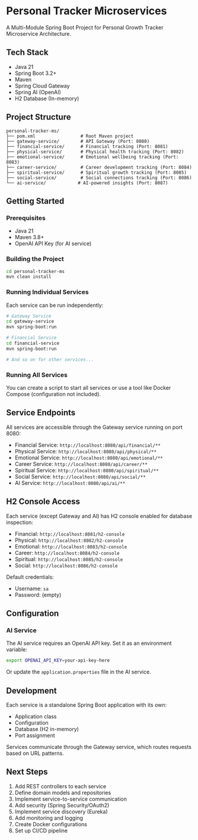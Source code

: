 # Personal Tracker Microservices

A Multi-Module Spring Boot Project for Personal Growth Tracker Microservice Architecture.

## Tech Stack

- Java 21
- Spring Boot 3.2+
- Maven
- Spring Cloud Gateway
- Spring AI (OpenAI)
- H2 Database (In-memory)

## Project Structure

```
personal-tracker-ms/
├── pom.xml                 # Root Maven project
├── gateway-service/        # API Gateway (Port: 8080)
├── financial-service/      # Financial tracking (Port: 8081)
├── physical-service/       # Physical health tracking (Port: 8082)
├── emotional-service/      # Emotional wellbeing tracking (Port: 8083)
├── career-service/         # Career development tracking (Port: 8084)
├── spiritual-service/      # Spiritual growth tracking (Port: 8085)
├── social-service/         # Social connections tracking (Port: 8086)
└── ai-service/            # AI-powered insights (Port: 8087)
```

## Getting Started

### Prerequisites

- Java 21
- Maven 3.8+
- OpenAI API Key (for AI service)

### Building the Project

```bash
cd personal-tracker-ms
mvn clean install
```

### Running Individual Services

Each service can be run independently:

```bash
# Gateway Service
cd gateway-service
mvn spring-boot:run

# Financial Service
cd financial-service
mvn spring-boot:run

# And so on for other services...
```

### Running All Services

You can create a script to start all services or use a tool like Docker Compose (configuration not included).

## Service Endpoints

All services are accessible through the Gateway service running on port 8080:

- Financial Service: `http://localhost:8080/api/financial/**`
- Physical Service: `http://localhost:8080/api/physical/**`
- Emotional Service: `http://localhost:8080/api/emotional/**`
- Career Service: `http://localhost:8080/api/career/**`
- Spiritual Service: `http://localhost:8080/api/spiritual/**`
- Social Service: `http://localhost:8080/api/social/**`
- AI Service: `http://localhost:8080/api/ai/**`

## H2 Console Access

Each service (except Gateway and AI) has H2 console enabled for database inspection:

- Financial: `http://localhost:8081/h2-console`
- Physical: `http://localhost:8082/h2-console`
- Emotional: `http://localhost:8083/h2-console`
- Career: `http://localhost:8084/h2-console`
- Spiritual: `http://localhost:8085/h2-console`
- Social: `http://localhost:8086/h2-console`

Default credentials:
- Username: `sa`
- Password: (empty)

## Configuration

### AI Service

The AI service requires an OpenAI API key. Set it as an environment variable:

```bash
export OPENAI_API_KEY=your-api-key-here
```

Or update the `application.properties` file in the AI service.

## Development

Each service is a standalone Spring Boot application with its own:
- Application class
- Configuration
- Database (H2 in-memory)
- Port assignment

Services communicate through the Gateway service, which routes requests based on URL patterns.

## Next Steps

1. Add REST controllers to each service
2. Define domain models and repositories
3. Implement service-to-service communication
4. Add security (Spring Security/OAuth2)
5. Implement service discovery (Eureka)
6. Add monitoring and logging
7. Create Docker configurations
8. Set up CI/CD pipeline